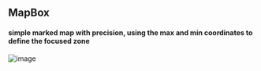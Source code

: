 ## MapBox
#### simple marked map with precision, using the max and min coordinates to define the focused zone

![image](https://github.com/oussamachah2020/mapbox-marked-map/assets/72669865/1075814e-6da7-41bf-82d8-184b2a0e48b6)
